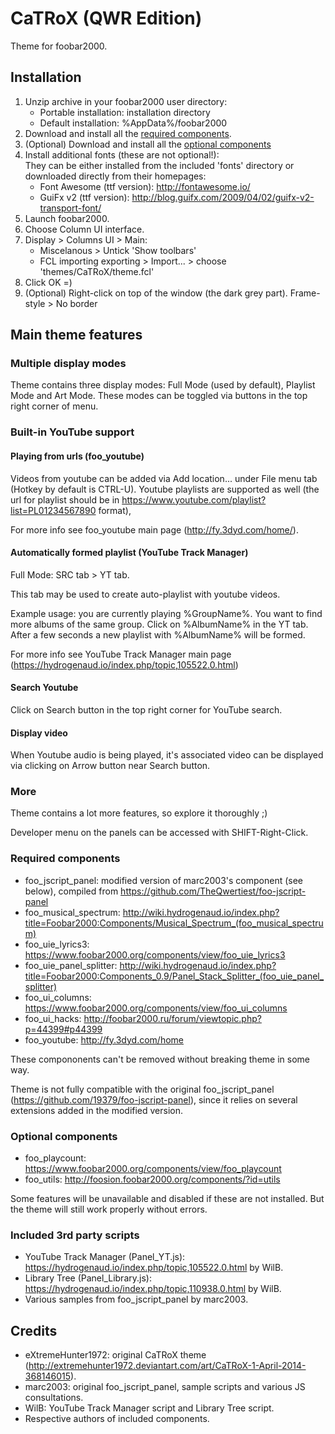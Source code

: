 # CaTRoX (QWR Edition) 

Theme for foobar2000.

## Installation

1. Unzip archive in your foobar2000 user directory: 
   * Portable installation: installation directory
   * Default installation: %AppData%/foobar2000
1. Download and install all the [required components](#required-components).
1. (Optional) Download and install all the [optional components](#optional-components)
1. Install additional fonts (these are not optional!):  
   They can be either installed from the included 'fonts' directory or downloaded directly from their homepages:
   * Font Awesome (ttf version): http://fontawesome.io/
   * GuiFx v2 (ttf version): http://blog.guifx.com/2009/04/02/guifx-v2-transport-font/
1. Launch foobar2000.
1. Choose Column UI interface.
1. Display > Columns UI > Main: 
   * Miscelanous > Untick 'Show toolbars'
   * FCL importing exporting > Import... > choose 'themes/CaTRoX/theme.fcl'
1. Click OK =)
1. (Optional) Right-click on top of the window (the dark grey part). Frame-style > No border

## Main theme features

### Multiple display modes

Theme contains three display modes: Full Mode (used by default), Playlist Mode and Art Mode.
These modes can be toggled via buttons in the top right corner of menu.

### Built-in YouTube support

#### Playing from urls (foo_youtube)

Videos from youtube can be added via Add location... under File menu tab (Hotkey by default is CTRL-U).
Youtube playlists are supported as well (the url for playlist should be in https://www.youtube.com/playlist?list=PL01234567890 format),

For more info see foo_youtube main page (http://fy.3dyd.com/home/).

#### Automatically formed playlist (YouTube Track Manager)

Full Mode: SRC tab > YT tab.

This tab may be used to create auto-playlist with youtube videos.

Example usage: you are currently playing %GroupName%. You want to find more albums of the same group. Click on %AlbumName% in the YT tab. After a few seconds a new playlist with %AlbumName% will be formed.

For more info see YouTube Track Manager main page (https://hydrogenaud.io/index.php/topic,105522.0.html)

#### Search Youtube

Click on Search button in the top right corner for YouTube search.

#### Display video

When Youtube audio is being played, it's associated video can be displayed via clicking on Arrow button near Search button.

### More

Theme contains a lot more features, so explore it thoroughly ;)

Developer menu on the panels can be accessed with SHIFT-Right-Click.

### Required components

 - foo_jscript_panel: modified version of marc2003's component (see below), compiled from https://github.com/TheQwertiest/foo-jscript-panel
 - foo_musical_spectrum: http://wiki.hydrogenaud.io/index.php?title=Foobar2000:Components/Musical_Spectrum_(foo_musical_spectrum)
 - foo_uie_lyrics3: https://www.foobar2000.org/components/view/foo_uie_lyrics3
 - foo_uie_panel_splitter: http://wiki.hydrogenaud.io/index.php?title=Foobar2000:Components_0.9/Panel_Stack_Splitter_(foo_uie_panel_splitter)
 - foo_ui_columns: https://www.foobar2000.org/components/view/foo_ui_columns
 - foo_ui_hacks: http://foobar2000.ru/forum/viewtopic.php?p=44399#p44399
 - foo_youtube: http://fy.3dyd.com/home

These compononents can't be removed without breaking theme in some way.

Theme is not fully compatible with the original foo_jscript_panel (https://github.com/19379/foo-jscript-panel), since it relies on several extensions added in the modified version.

### Optional components

- foo_playcount: https://www.foobar2000.org/components/view/foo_playcount
- foo_utils: http://foosion.foobar2000.org/components/?id=utils

Some features will be unavailable and disabled if these are not installed. But the theme will still work properly without errors.

### Included 3rd party scripts
 - YouTube Track Manager (Panel_YT.js): https://hydrogenaud.io/index.php/topic,105522.0.html by WilB.
 - Library Tree (Panel_Library.js): https://hydrogenaud.io/index.php/topic,110938.0.html by WilB.
 - Various samples from foo_jscript_panel by marc2003.

## Credits
 - eXtremeHunter1972: original CaTRoX theme (http://extremehunter1972.deviantart.com/art/CaTRoX-1-April-2014-368146015).
 - marc2003: original foo_jscript_panel, sample scripts and various JS consultations.
 - WilB: YouTube Track Manager script and Library Tree script.
 - Respective authors of included components.
